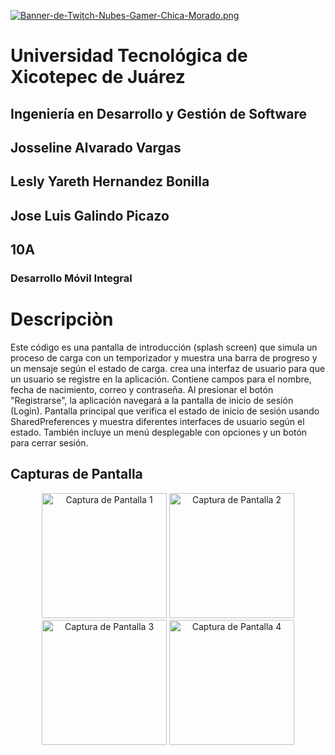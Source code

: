 [![Banner-de-Twitch-Nubes-Gamer-Chica-Morado.png](https://i.postimg.cc/15q3LFXF/Banner-de-Twitch-Nubes-Gamer-Chica-Morado.png)](https://postimg.cc/MvzwBvyZ)

# Universidad Tecnológica de Xicotepec de Juárez

## Ingeniería en Desarrollo y Gestión de Software
## Josseline Alvarado Vargas
## Lesly Yareth Hernandez Bonilla
## Jose Luis Galindo Picazo
## 10A
### Desarrollo Móvil Integral

# Descripciòn

Este código es una pantalla de introducción (splash screen) que simula un proceso de carga con un temporizador y muestra una barra de progreso y un mensaje según el estado de carga.
crea una interfaz de usuario para que un usuario se registre en la aplicación. Contiene campos para el nombre, fecha de nacimiento, correo y contraseña. Al presionar el botón "Registrarse", la aplicación navegará a la pantalla de inicio de sesión (Login). 
Pantalla principal que verifica el estado de inicio de sesión usando SharedPreferences y muestra diferentes interfaces de usuario según el estado. También incluye un menú desplegable con opciones y un botón para cerrar sesión.

## Capturas de Pantalla
<p align="center">
  <img src="./img/1.jpg" width="200" alt="Captura de Pantalla 1">
  <img src="./img/2.jpg" width="200" alt="Captura de Pantalla 2">
  <img src="./img/3.jpg" width="200" alt="Captura de Pantalla 3">
  <img src="./img/4.jpg" width="200" alt="Captura de Pantalla 4">
</p>
